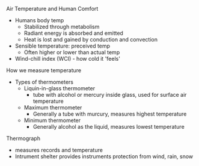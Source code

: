 Air Temperature and Human Comfort 
- Humans body temp
	- Stabilized through metabolism 
	- Radiant energy is absorbed and emitted
	- Heat is lost and gained by conduction and convection 
- Sensible temperature: preceived temp 
	- Often higher or lower than actual temp 
- Wind-chill index (WCI) - how cold it 'feels'

How we measure temperature
- Types of thermometers
	- Liquin-in-glass thermometer
		- tube with alcohol or mercury inside glass, used for surface air temperature
	- Maximum thermometer
		- Generally a tube with murcury, measures highest temperature
	- Minimum thermometer
		- Generally alcohol as the liquid, measures lowest temperature 

Thermograph 
- measures records and temperature
- Intrument shelter provides instruments protection from wind, rain, snow

